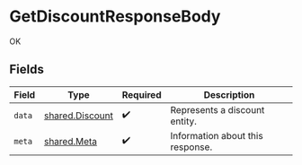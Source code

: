 # GetDiscountResponseBody

OK


## Fields

| Field                                              | Type                                               | Required                                           | Description                                        |
| -------------------------------------------------- | -------------------------------------------------- | -------------------------------------------------- | -------------------------------------------------- |
| `data`                                             | [shared.Discount](../../models/shared/discount.md) | :heavy_check_mark:                                 | Represents a discount entity.                      |
| `meta`                                             | [shared.Meta](../../models/shared/meta.md)         | :heavy_check_mark:                                 | Information about this response.                   |